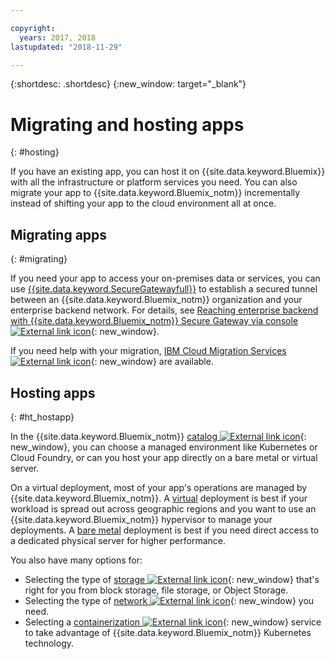 ```yaml
---

copyright:
  years: 2017, 2018
lastupdated: "2018-11-29"

---
```


{:shortdesc: .shortdesc}
{:new_window: target="_blank"}

# Migrating and hosting apps
{: #hosting}

If you have an existing app, you can host it on {{site.data.keyword.Bluemix}} with all the infrastructure or platform services you need. You can also migrate your app to {{site.data.keyword.Bluemix_notm}} incrementally instead of shifting your app to the cloud environment all at once.

## Migrating apps
{: #migrating}

If you need your app to access your on-premises data or services, you can use [{{site.data.keyword.SecureGatewayfull}}](/docs/services/SecureGateway/secure_gateway.html) to establish a secured tunnel between an {{site.data.keyword.Bluemix_notm}} organization and your enterprise backend network. For details, see [Reaching enterprise backend with {{site.data.keyword.Bluemix_notm}} Secure Gateway via console ![External link icon](../icons/launch-glyph.svg "External link icon")](https://developer.ibm.com/bluemix/2015/04/01/reaching-enterprise-backend-bluemix-secure-gateway/){: new_window}.

If you need help with your migration, [IBM Cloud Migration Services ![External link icon](../icons/launch-glyph.svg "External link icon")](https://www.ibm.com/cloud/migration-services){: new_window} are available.

## Hosting apps
{: #ht_hostapp}

In the {{site.data.keyword.Bluemix_notm}} [catalog ![External link icon](../icons/launch-glyph.svg "External link icon")](https://{DomainName}/catalog/?taxonomyNavigation=apps){: new_window}, you can choose a managed environment like Kubernetes or Cloud Foundry, or can you host your app directly on a bare metal or virtual server.

On a virtual deployment, most of your app's operations are managed by {{site.data.keyword.Bluemix_notm}}. A [virtual](/docs/vsi/vsi_about.html) deployment is best if your workload is spread out across geographic regions and you want to use an {{site.data.keyword.Bluemix_notm}} hypervisor to manage your deployments. A [bare metal](/docs/bare-metal/index.html) deployment is best if you need direct access to a dedicated physical server for higher performance.

You also have many options for:
* Selecting the type of [storage ![External link icon](../icons/launch-glyph.svg "External link icon")](https://{DomainName}/catalog/?taxonomyNavigation=apps&category=slstorage){: new_window} that's right for you from block storage, file storage, or Object Storage.
* Selecting the type of [network ![External link icon](../icons/launch-glyph.svg "External link icon")](https://{DomainName}/catalog/?taxonomyNavigation=apps&category=slnetwork){: new_window} you need.
* Selecting a [containerization ![External link icon](../icons/launch-glyph.svg "External link icon")](https://{DomainName}/catalog/?taxonomyNavigation=apps&category=containers){: new_window} service to take advantage of {{site.data.keyword.Bluemix_notm}} Kubernetes technology.